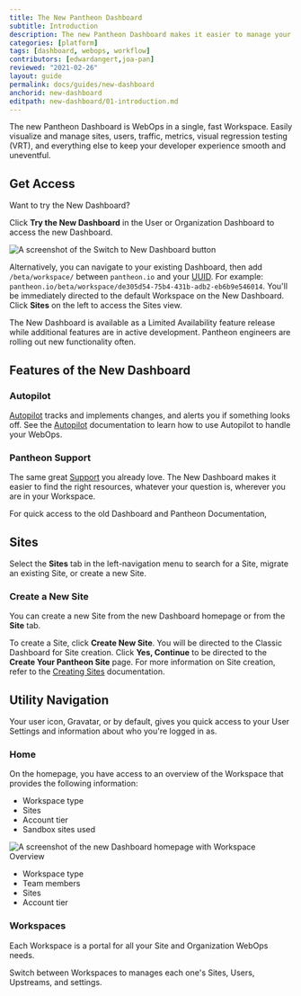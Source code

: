 ```yaml
---
title: The New Pantheon Dashboard
subtitle: Introduction
description: The new Pantheon Dashboard makes it easier to manage your WebOps from one Workspace fast.
categories: [platform]
tags: [dashboard, webops, workflow]
contributors: [edwardangert,joa-pan]
reviewed: "2021-02-26"
layout: guide
permalink: docs/guides/new-dashboard
anchorid: new-dashboard
editpath: new-dashboard/01-introduction.md
---
```


The new Pantheon Dashboard is WebOps in a single, fast Workspace. Easily visualize and manage sites, users, traffic, metrics, visual regression testing (VRT), and everything else to keep your developer experience smooth and uneventful.


## Get Access

Want to try the New Dashboard?

Click **Try the New Dashboard** in the User or Organization Dashboard to access the new Dashboard. 

![A screenshot of the Switch to New Dashboard button](../../../images/dashboard/new-dashboard/try-new-dashboard.png)

Alternatively, you can navigate to your existing Dashboard, then add `/beta/workspace/` between `pantheon.io` and your [UUID](/glossary#uuid). For example: `pantheon.io/beta/workspace/de305d54-75b4-431b-adb2-eb6b9e546014`. You'll be immediately directed to the default Workspace on the New Dashboard. Click **Sites** on the left to access the Sites view.

<Alert title="Limited Availability" type="info" icon="leaf">

The New Dashboard is available as a Limited Availability feature release while additional features are in active development. Pantheon engineers are rolling out new functionality often.

</Alert>

## Features of the New Dashboard

### Autopilot

[Autopilot](https://pantheon.io/autopilot?docs) tracks and implements changes, and alerts you if something looks off. See the [Autopilot](/guides/autopilot) documentation to learn how to use Autopilot to handle your WebOps.


### Pantheon Support

The same great [Support](/guides/support) you already love. The New Dashboard makes it easier to find the right resources, whatever your question is, wherever you are in your Workspace.

For quick access to the old Dashboard and Pantheon Documentation, <i className="fa fa-question-circle"></i>


## Sites

Select the **Sites** tab in the left-navigation menu to search for a Site, migrate an existing Site, or create a new Site. 

### Create a New Site

You can create a new Site from the new Dashboard homepage or from the **Site** tab. 

To create a Site, click **Create New Site**. You will be directed to the Classic Dashboard for Site creation. Click **Yes, Continue** to be directed to the  **Create Your Pantheon Site** page. For more information on Site creation, refer to the [Creating Sites](/create-sites) documentation. 


## Utility Navigation

Your user icon, Gravatar, or <i className="fa fa-user-circle"></i> by default, gives you quick access to your User Settings and information about who you're logged in as.

### Home

On the homepage, you have access to an overview of the Workspace that provides the following information:

<TabList>

<Tab title="Personal Workspace" id="personal-workspace" active={true}>

* Workspace type
* Sites
* Account tier
* Sandbox sites used 

![A screenshot of the new Dashboard homepage with Workspace Overview](../../../images/dashboard/new-dashboard/workspace-overview.png)


</Tab>

<Tab title="Organization Workspace" id="organization-workspace">

* Workspace type
* Team members
* Sites
* Account tier

</Tab>
</TabList>



### Workspaces

Each Workspace is a portal for all your Site and Organization WebOps needs.

Switch between Workspaces to manages each one's Sites, Users, Upstreams, and settings.
